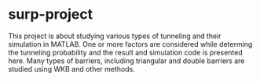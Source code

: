 # surp-project

This project is about studying various types of tunneling and their simulation in MATLAB. One or more factors are considered 
while determing the tunneling probability and the result and simulation code is presented here. Many types of barriers, including 
triangular and double barriers are studied using WKB and other methods. 
